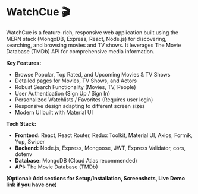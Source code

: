 # WatchCue 🎬

WatchCue is a feature-rich, responsive web application built using the MERN stack (MongoDB, Express, React, Node.js) for discovering, searching, and browsing movies and TV shows. It leverages The Movie Database (TMDb) API for comprehensive media information.

**Key Features:**

*   Browse Popular, Top Rated, and Upcoming Movies & TV Shows
*   Detailed pages for Movies, TV Shows, and Actors
*   Robust Search Functionality (Movies, TV, People)
*   User Authentication (Sign Up / Sign In)
*   Personalized Watchlists / Favorites (Requires user login)
*   Responsive design adapting to different screen sizes
*   Modern UI built with Material UI

**Tech Stack:**

*   **Frontend:** React, React Router, Redux Toolkit, Material UI, Axios, Formik, Yup, Swiper
*   **Backend:** Node.js, Express, Mongoose, JWT, Express Validator, cors, dotenv
*   **Database:** MongoDB (Cloud Atlas recommended)
*   **API:** The Movie Database (TMDb)

**(Optional: Add sections for Setup/Installation, Screenshots, Live Demo link if you have one)**
